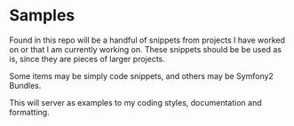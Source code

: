 Samples
=======

Found in this repo will be a handful of snippets from projects I have worked on or that I am currently working on.
These snippets should be be used as is, since they are pieces of larger projects.

Some items may be simply code snippets, and others may be Symfony2 Bundles.

This will server as examples to my coding styles, documentation and formatting.
